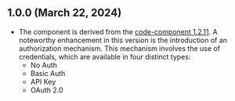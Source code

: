 ## 1.0.0 (March 22, 2024)
* The component is derived from the [code-component 1.2.11](https://github.com/elasticio/code-component/). A noteworthy enhancement in this version is the introduction of an authorization mechanism. This mechanism involves the use of credentials, which are available in four distinct types:
  * No Auth
  * Basic Auth
  * API Key
  * OAuth 2.0

